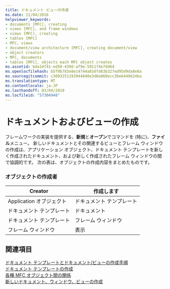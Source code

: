 ```yaml
---
title: ドキュメント ビューの作成
ms.date: 11/04/2016
helpviewer_keywords:
- documents [MFC], creating
- views [MFC], and frame windows
- views [MFC], creating
- tables [MFC]
- MFC, views
- document/view architecture [MFC], creating document/view
- object creators
- MFC, documents
- tables [MFC], objects each MFC object creates
ms.assetid: bda14f41-ed50-439d-af9e-591174e7dd64
ms.openlocfilehash: b5f9b783e8e14744a816fd63b327ed95d9da8e8a
ms.sourcegitcommit: c3093251193944840e3d0a068ecc30e6449624ba
ms.translationtype: MT
ms.contentlocale: ja-JP
ms.lasthandoff: 03/04/2019
ms.locfileid: "57304948"
---
```

# <a name="documentview-creation"></a>ドキュメントおよびビューの作成

フレームワークの実装を提供する、**新規**と**オープン**でコマンドを (特に)、**ファイル**メニュー。 新しいドキュメントとその関連するビューとフレーム ウィンドウの作成は、アプリケーション オブジェクト、ドキュメント テンプレートを新しく作成されたドキュメント、および新しく作成されたフレーム ウィンドウの間で協調的です。 次の表は、オブジェクトの作成内容をまとめたものです。

### <a name="object-creators"></a>オブジェクトの作成者

|Creator|作成します|
|-------------|-------------|
|Application オブジェクト|ドキュメント テンプレート|
|ドキュメント テンプレート|ドキュメント|
|ドキュメント テンプレート|フレーム ウィンドウ|
|フレーム ウィンドウ|表示|

## <a name="see-also"></a>関連項目

[ドキュメント テンプレートとドキュメント/ビューの作成手順](../mfc/document-templates-and-the-document-view-creation-process.md)<br/>
[ドキュメント テンプレートの作成](../mfc/document-template-creation.md)<br/>
[各種 MFC オブジェクト間の関係](../mfc/relationships-among-mfc-objects.md)<br/>
[新しいドキュメント、ウィンドウ、ビューの作成](../mfc/creating-new-documents-windows-and-views.md)
